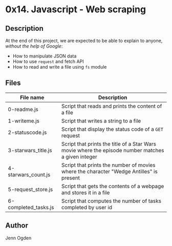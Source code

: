 # 0x14. Javascript - Web scraping
## Description
At the end of this project, we are expected to be able to explain to anyone, *without the help of Google*:
* How to manipulate JSON data
* How to use `request` and fetch API
* How to read and write a file using `fs` module

## Files
| File name | Description |
| --------- | ----------- |
| 0-readme.js | Script that reads and prints the content of a file |
| 1-writeme.js | Script that writes a string to a file |
| 2-statuscode.js | Script that display the status code of a `GET` request |
| 3-starwars_title.js | Script that prints the title of a Star Wars movie where the episode number matches a given integer |
| 4-starwars_count.js | Script that prints the number of movies where the character "Wedge Antilles" is present |
| 5-request_store.js | Script that gets the contents of a webpage and stores it in a file |
| 6-completed_tasks.js | Script that computes the number of tasks completed by user id |

## Author
Jenn Ogden

